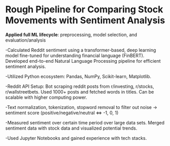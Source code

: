 # Rough Pipeline for Comparing Stock Movements with Sentiment Analysis
**Applied full ML lifecycle**: preprocessing, model selection, and evaluation/analysis

-Calculated Reddit sentiment using a transformer-based, deep learning model fine-tuned for understanding financial language (FinBERT). Developed end-to-end Natural Language Processing pipeline for efficient sentiment analysis.

-Utilized Python ecosystem: Pandas, NumPy, Scikit-learn, Matplotlib.

-Reddit API Setup: Bot scraping reddit posts from r/investing, r/stocks, r/wallstreetbets. Used 1000+ posts and fetched words in titles. Can be scalable with higher computing power.

-Text normalization, tokenization, stopword removal to filter out noise -> sentiment score (positive/negative/neutral <=> -1, 0, 1)

-Measured sentiment over certain time period over large data sets. Merged sentiment data with stock data and visualized potential trends.

-Used Jupyter Notebooks and gained experience with tech stacks.
